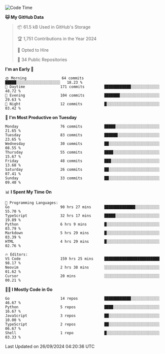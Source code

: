 <!--START_SECTION:thansetan-waka-->
![Code Time](http://img.shields.io/badge/Code%20Time-162%20hrs%2024%20mins-blue)

**🐱 My GitHub Data** 

> 📦 61.5 kB Used in GitHub's Storage 
 > 
> 🏆 1,751 Contributions in the Year 2024
 > 
> 💼 Opted to Hire
 > 
> 📜 34 Public Repositories 
 > 

**I'm an Early 🐤** 

```text
🌞 Morning                64 commits          █████░░░░░░░░░░░░░░░░░░░░   18.23 % 
🌆 Daytime                171 commits         ████████████░░░░░░░░░░░░░   48.72 % 
🌃 Evening                104 commits         ███████░░░░░░░░░░░░░░░░░░   29.63 % 
🌙 Night                  12 commits          █░░░░░░░░░░░░░░░░░░░░░░░░   03.42 % 
```

📅 **I'm Most Productive on Tuesday** 

```text
Monday                   76 commits          █████░░░░░░░░░░░░░░░░░░░░   21.65 % 
Tuesday                  83 commits          ██████░░░░░░░░░░░░░░░░░░░   23.65 % 
Wednesday                30 commits          ██░░░░░░░░░░░░░░░░░░░░░░░   08.55 % 
Thursday                 55 commits          ████░░░░░░░░░░░░░░░░░░░░░   15.67 % 
Friday                   48 commits          ███░░░░░░░░░░░░░░░░░░░░░░   13.68 % 
Saturday                 26 commits          ██░░░░░░░░░░░░░░░░░░░░░░░   07.41 % 
Sunday                   33 commits          ██░░░░░░░░░░░░░░░░░░░░░░░   09.40 % 
```

📊 **I Spent My Time On** 

```text
💬 Programming Languages: 
Go                       90 hrs 27 mins      ██████████████░░░░░░░░░░░   55.70 % 
TypeScript               32 hrs 17 mins      █████░░░░░░░░░░░░░░░░░░░░   19.89 % 
Python                   6 hrs 9 mins        █░░░░░░░░░░░░░░░░░░░░░░░░   03.79 % 
Markdown                 5 hrs 29 mins       █░░░░░░░░░░░░░░░░░░░░░░░░   03.39 % 
HTML                     4 hrs 29 mins       █░░░░░░░░░░░░░░░░░░░░░░░░   02.76 % 

🔥 Editors: 
VS Code                  159 hrs 25 mins     █████████████████████████   98.17 % 
Neovim                   2 hrs 38 mins       ░░░░░░░░░░░░░░░░░░░░░░░░░   01.62 % 
Cursor                   20 mins             ░░░░░░░░░░░░░░░░░░░░░░░░░   00.21 % 
```

**🧑‍💻 I Mostly Code in Go** 

```text
Go                       14 repos            ████████████░░░░░░░░░░░░░   46.67 % 
Python                   5 repos             ████░░░░░░░░░░░░░░░░░░░░░   16.67 % 
JavaScript               3 repos             ██░░░░░░░░░░░░░░░░░░░░░░░   10.00 % 
TypeScript               2 repos             ██░░░░░░░░░░░░░░░░░░░░░░░   06.67 % 
Shell                    1 repo              █░░░░░░░░░░░░░░░░░░░░░░░░   03.33 % 
```

Last Updated on 26/09/2024 04:20:36 UTC
<!--END_SECTION:thansetan-waka-->